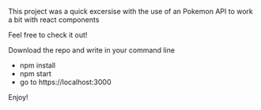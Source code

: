 This project was a quick excersise with the use of an Pokemon API to work a bit with react components

Feel free to check it out!

Download the repo and write in your command line

- npm install
- npm start
- go to https://localhost:3000

Enjoy!